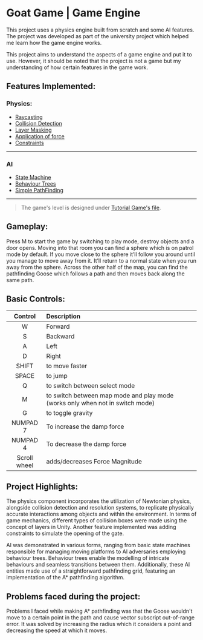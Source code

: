 # Goat Game | Game Engine
This project uses a physics engine built from scratch and some AI features. The project was developed as part of the university project which helped me learn how the game engine works.

This project aims to understand the aspects of a game engine and put it to use. However, it should be noted that the project is not a game but my understanding of how certain features in the game work.

## Features Implemented:

### Physics:
  * [Raycasting](CSC8503CoreClasses/Ray.h)
  * [Collision Detection](CSC8503CoreClasses/CollisionDetection.cpp)
  * [Layer Masking](CSC8503CoreClasses/GameObject.cpp)
  * [Application of force](CSC8503CoreClasses/PhysicsSystem.cpp)
  * [Constraints](CSC8503CoreClasses/PositionConstraint.cpp)
----------------
### AI
  * [State Machine](CSC8503/StateGameObject.cpp)
  * [Behaviour Trees](CSC8503CoreClasses/BehaviourSequence.cpp)
  * [Simple PathFinding](CSC8503/AiPathFollow.cpp)
----------------
> The game's level is designed under [Tutorial Game's file](CSC8503/TutorialGame.cpp).

## Gameplay:

Press M to start the game by switching to play mode, destroy objects and a door opens. Moving into that room you can find a sphere which is on patrol mode by default. If you move close to the sphere it’ll follow you around until you manage to move away from it. It’ll return to a normal state when you run away from the sphere. Across the other half of the map, you can find the pathfinding Goose which follows a path and then moves back along the same path.

## Basic Controls:

| Control | Description |
| :---: | :--- |
W    | Forward
S   | Backward
A    | Left
D    | Right
SHIFT         | to move faster
SPACE         | to jump
Q           | to switch between select mode 
M            | to switch between map mode and play mode (works only when not in switch mode)
G             | to toggle gravity
NUMPAD 7       | To increase the damp force
NUMPAD 4       | To decrease the damp force
Scroll wheel  | adds/decreases Force Magnitude

## Project Highlights:
The physics component incorporates the utilization of Newtonian physics, alongside collision detection and resolution systems, to replicate physically accurate interactions among objects and within the environment. In terms of game mechanics, different types of collision boxes were made using the concept of layers in Unity. Another feature implemented was adding constraints to simulate the opening of the gate.

AI was demonstrated in various forms, ranging from basic state machines responsible for managing moving platforms to AI adversaries employing behaviour trees. Behaviour trees enable the modelling of intricate behaviours and seamless transitions between them. Additionally, these AI entities made use of a straightforward pathfinding grid, featuring an implementation of the A* pathfinding algorithm.

## Problems faced during the project:
Problems I faced while making A* pathfinding was that the Goose wouldn't move to a certain point in the path and cause vector subscript out-of-range error. It was solved by increasing the radius which it considers a point and decreasing the speed at which it moves.

